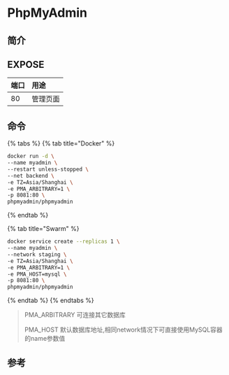# PhpMyAdmin

## 简介



## EXPOSE

| 端口 | 用途 |
| :--- | :--- |
| 80 | 管理页面 |



## 命令

{% tabs %}
{% tab title="Docker" %}
```bash
docker run -d \
--name myadmin \
--restart unless-stopped \
--net backend \
-e TZ=Asia/Shanghai \
-e PMA_ARBITRARY=1 \
-p 8081:80 \
phpmyadmin/phpmyadmin
```
{% endtab %}

{% tab title="Swarm" %}
```bash
docker service create --replicas 1 \
--name myadmin \
--network staging \
-e TZ=Asia/Shanghai \
-e PMA_ARBITRARY=1 \
-e PMA_HOST=mysql \
-p 8081:80 \
phpmyadmin/phpmyadmin
```
{% endtab %}
{% endtabs %}

> PMA\_ARBITRARY 可连接其它数据库 
>
> PMA\_HOST 默认数据库地址,相同network情况下可直接使用MySQL容器的name参数值

##  参考


